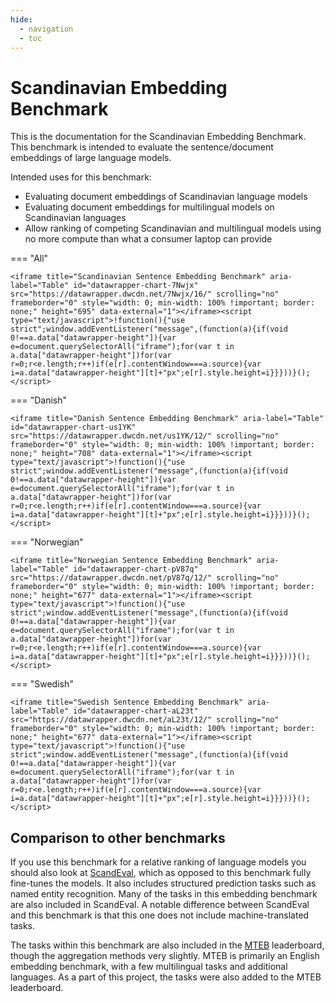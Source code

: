 ```yaml
---
hide:
  - navigation
  - toc
---
```


# Scandinavian Embedding Benchmark

This is the documentation for the Scandinavian Embedding Benchmark. This benchmark is intended to evaluate the sentence/document embeddings of large language models.

Intended uses for this benchmark:

- Evaluating document embeddings of Scandinavian language models
- Evaluating document embeddings for multilingual models on Scandinavian languages
- Allow ranking of competing Scandinavian and multilingual models using no more compute than what a consumer laptop can provide 


=== "All"

    <iframe title="Scandinavian Sentence Embedding Benchmark" aria-label="Table" id="datawrapper-chart-7Nwjx" src="https://datawrapper.dwcdn.net/7Nwjx/16/" scrolling="no" frameborder="0" style="width: 0; min-width: 100% !important; border: none;" height="695" data-external="1"></iframe><script type="text/javascript">!function(){"use strict";window.addEventListener("message",(function(a){if(void 0!==a.data["datawrapper-height"]){var e=document.querySelectorAll("iframe");for(var t in a.data["datawrapper-height"])for(var r=0;r<e.length;r++)if(e[r].contentWindow===a.source){var i=a.data["datawrapper-height"][t]+"px";e[r].style.height=i}}}))}();
    </script>   

=== "Danish"

    <iframe title="Danish Sentence Embedding Benchmark" aria-label="Table" id="datawrapper-chart-us1YK" src="https://datawrapper.dwcdn.net/us1YK/12/" scrolling="no" frameborder="0" style="width: 0; min-width: 100% !important; border: none;" height="708" data-external="1"></iframe><script type="text/javascript">!function(){"use strict";window.addEventListener("message",(function(a){if(void 0!==a.data["datawrapper-height"]){var e=document.querySelectorAll("iframe");for(var t in a.data["datawrapper-height"])for(var r=0;r<e.length;r++)if(e[r].contentWindow===a.source){var i=a.data["datawrapper-height"][t]+"px";e[r].style.height=i}}}))}();
    </script>

=== "Norwegian"

    <iframe title="Norwegian Sentence Embedding Benchmark" aria-label="Table" id="datawrapper-chart-pV87q" src="https://datawrapper.dwcdn.net/pV87q/12/" scrolling="no" frameborder="0" style="width: 0; min-width: 100% !important; border: none;" height="677" data-external="1"></iframe><script type="text/javascript">!function(){"use strict";window.addEventListener("message",(function(a){if(void 0!==a.data["datawrapper-height"]){var e=document.querySelectorAll("iframe");for(var t in a.data["datawrapper-height"])for(var r=0;r<e.length;r++)if(e[r].contentWindow===a.source){var i=a.data["datawrapper-height"][t]+"px";e[r].style.height=i}}}))}();
    </script>

=== "Swedish"

    <iframe title="Swedish Sentence Embedding Benchmark" aria-label="Table" id="datawrapper-chart-aL23t" src="https://datawrapper.dwcdn.net/aL23t/12/" scrolling="no" frameborder="0" style="width: 0; min-width: 100% !important; border: none;" height="677" data-external="1"></iframe><script type="text/javascript">!function(){"use strict";window.addEventListener("message",(function(a){if(void 0!==a.data["datawrapper-height"]){var e=document.querySelectorAll("iframe");for(var t in a.data["datawrapper-height"])for(var r=0;r<e.length;r++)if(e[r].contentWindow===a.source){var i=a.data["datawrapper-height"][t]+"px";e[r].style.height=i}}}))}();
    </script>


## Comparison to other benchmarks

If you use this benchmark for a relative ranking of language models you should also look at [ScandEval](https://scandeval.github.io), which as opposed to this benchmark fully fine-tunes the models. It also includes structured prediction tasks such as named entity recognition. Many of the tasks in this embedding benchmark are also included in ScandEval. A notable difference between ScandEval and this benchmark is that this one does not include machine-translated tasks.

The tasks within this benchmark are also included in the [MTEB](https://huggingface.co/spaces/mteb/leaderboard) leaderboard, though the aggregation methods very slightly. MTEB is primarily an English embedding benchmark, with a few multilingual tasks and additional languages. As a part of this project, the tasks were also added to the MTEB leaderboard.



